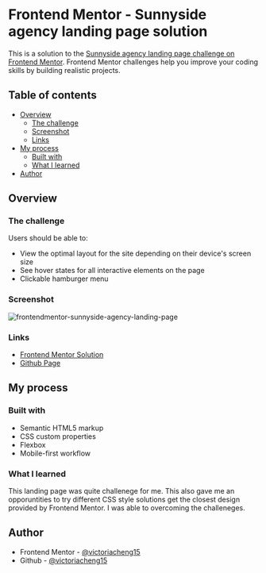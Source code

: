 # Frontend Mentor - Sunnyside agency landing page solution

This is a solution to the [Sunnyside agency landing page challenge on Frontend Mentor](https://www.frontendmentor.io/challenges/sunnyside-agency-landing-page-7yVs3B6ef). Frontend Mentor challenges help you improve your coding skills by building realistic projects.

## Table of contents

- [Overview](#overview)
  - [The challenge](#the-challenge)
  - [Screenshot](#screenshot)
  - [Links](#links)
- [My process](#my-process)
  - [Built with](#built-with)
  - [What I learned](#what-i-learned)
- [Author](#author)

## Overview

### The challenge

Users should be able to:

- View the optimal layout for the site depending on their device's screen size
- See hover states for all interactive elements on the page
- Clickable hamburger menu

### Screenshot

![frontendmentor-sunnyside-agency-landing-page](https://user-images.githubusercontent.com/35031228/128635713-382630b5-c790-4189-a128-f59cb7f85dc3.png)

### Links

- [Frontend Mentor Solution](https://victoriacheng15.github.io/sunnyside-agency-landing-page/)
- [Github Page](https://victoriacheng15.github.io/sunnyside-agency-landing-page/)

## My process

### Built with

- Semantic HTML5 markup
- CSS custom properties
- Flexbox
- Mobile-first workflow

### What I learned

This landing page was quite challenege for me. This also gave me an opporuntities to try different CSS style solutions get the closest design provided by Frontend Mentor. I was able to overcoming the challeneges.

## Author

- Frontend Mentor - [@victoriacheng15](https://www.frontendmentor.io/profile/victoriacheng15)
- Github - [@victoriacheng15](https://github.com/victoriacheng15)
